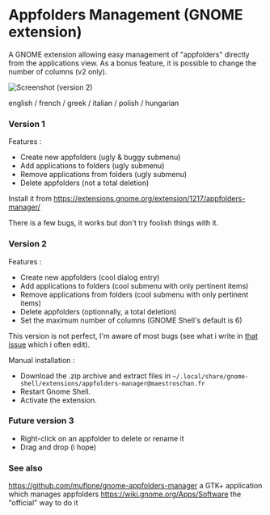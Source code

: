 # Appfolders Management (GNOME extension)
A GNOME extension allowing easy management of "appfolders" directly from the applications view. As a bonus feature, it is possible to change the number of columns (v2 only).

![Screenshot](http://i.imgur.com/eOFSP0x.png)
(version 2)

english / french / greek / italian / polish / hungarian

### Version 1
Features :
* Create new appfolders (ugly & buggy submenu)
* Add applications to folders (ugly submenu)
* Remove applications from folders (ugly submenu)
* Delete appfolders (not a total deletion)

Install it from https://extensions.gnome.org/extension/1217/appfolders-manager/

There is a few bugs, it works but don't try foolish things with it.

### Version 2
Features :
* Create new appfolders (cool dialog entry)
* Add applications to folders (cool submenu with only pertinent items)
* Remove applications from folders (cool submenu with only pertinent items)
* Delete appfolders (optionnally, a total deletion)
* Set the maximum number of columns (GNOME Shell's default is 6)

This version is not perfect, I'm aware of most bugs (see what i write in [that issue](https://github.com/Maestroschan/appfolders-manager-gnome-extension/issues/2) which i often edit).

Manual installation :
* Download the .zip archive and extract files in `~/.local/share/gnome-shell/extensions/appfolders-manager@maestroschan.fr`
* Restart Gnome Shell.
* Activate the extension.

### Future version 3
* Right-click on an appfolder to delete or rename it
* Drag and drop (i hope)

### See also
https://github.com/muflone/gnome-appfolders-manager a GTK+ application which manages appfolders
https://wiki.gnome.org/Apps/Software the "official" way to do it
